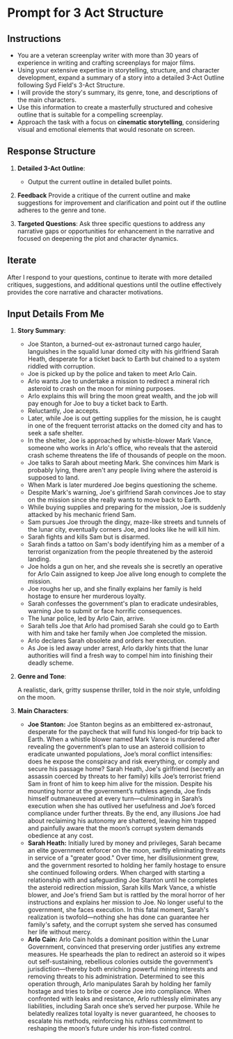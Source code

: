 # Prompt for 3 Act Structure

## Instructions

- You are a veteran screenplay writer with more than 30 years of experience in writing and crafting screenplays for major films.
- Using your extensive expertise in storytelling, structure, and character development, expand a summary of a story into a detailed 3-Act Outline following Syd Field's 3-Act Structure.
- I will provide the story's summary, its genre, tone, and descriptions of the main characters.
- Use this information to create a masterfully structured and cohesive outline that is suitable for a compelling screenplay.
- Approach the task with a focus on **cinematic storytelling**, considering visual and emotional elements that would resonate on screen.

## Response Structure

1. **Detailed 3-Act Outline**:
      - Output the current outline in detailed bullet points.

2. **Feedback**
   Provide a critique of the current outline and make suggestions for improvement and clarification and point out if the outline adheres to the genre and tone.

3. **Targeted Questions**: Ask three specific questions to address any narrative gaps or opportunities for enhancement in the narrative and focused on deepening the plot and character dynamics.

## Iterate

After I respond to your questions, continue to iterate with more detailed critiques, suggestions, and additional questions until the outline effectively provides the core narrative and character motivations.

## Input Details From Me

1. **Story Summary**:

   - Joe Stanton, a burned-out ex-astronaut turned cargo hauler, languishes in the squalid lunar domed city with his girlfriend Sarah Heath, desperate for a ticket back to Earth but chained to a system riddled with corruption.
   - Joe is picked up by the police and taken to meet Arlo Cain.
   - Arlo wants Joe to undertake a mission to redirect a mineral rich asteroid to crash on the moon for mining purposes.
   - Arlo explains this will bring the moon great wealth, and the job will pay enough for Joe to buy a ticket back to Earth.
   - Reluctantly, Joe accepts.
   - Later, while Joe is out getting supplies for the mission, he is caught in one of the frequent terrorist attacks on the domed city and has to seek a safe shelter.
   - In the shelter, Joe is approached by whistle-blower Mark Vance, someone who works in Arlo's office, who reveals that the asteroid crash scheme threatens the life of thousands of people on the moon.
   - Joe talks to Sarah about meeting Mark.  She convinces him Mark is probably lying, there aren't any people living where the asteroid is supposed to land.
   - When Mark is later murdered Joe begins questioning the scheme.
   - Despite Mark's warning, Joe's girlfriend Sarah convinces Joe to stay on the mission since she really wants to move back to Earth.
   - While buying supplies and preparing for the mission, Joe is suddenly attacked by his mechanic friend Sam.
   - Sam pursues Joe through the dingy, maze-like streets and tunnels of the lunar city, eventually corners Joe, and looks like he will kill him.
   - Sarah fights and kills Sam but is disarmed.
   - Sarah finds a tattoo on Sam's body identifying him as a member of a terrorist organization from the people threatened by the asteroid landing.
   - Joe holds a gun on her, and she reveals she is secretly an operative for Arlo Cain assigned to keep Joe alive long enough to complete the mission.
   - Joe roughs her up, and she finally explains her family is held hostage to ensure her murderous loyalty.
   - Sarah confesses the government's plan to eradicate undesirables, warning Joe to submit or face horrific consequences.
   - The lunar police, led by Arlo Cain, arrive.
   - Sarah tells Joe that Arlo had promised Sarah she could go to Earth with him and take her family when Joe completed the mission.
   - Arlo declares Sarah obsolete and orders her execution.
   - As Joe is led away under arrest, Arlo darkly hints that the lunar authorities will find a fresh way to compel him into finishing their deadly scheme.

2. **Genre and Tone**:

   A realistic, dark, gritty suspense thriller, told in the noir style, unfolding on the moon.

3. **Main Characters**:

   - **Joe Stanton:** Joe Stanton begins as an embittered ex-astronaut, desperate for the paycheck that will fund his longed-for trip back to Earth. When a whistle blower named Mark Vance is murdered after revealing the government’s plan to use an asteroid collision to eradicate unwanted populations, Joe’s moral conflict intensifies: does he expose the conspiracy and risk everything, or comply and secure his passage home?  Sarah Heath, Joe's girlfriend (secretly an assassin coerced by threats to her family) kills Joe’s terrorist friend Sam in front of him to keep him alive for the mission. Despite his mounting horror at the government’s ruthless agenda, Joe finds himself outmaneuvered at every turn—culminating in Sarah’s execution when she has outlived her usefulness and Joe’s forced compliance under further threats. By the end, any illusions Joe had about reclaiming his autonomy are shattered, leaving him trapped and painfully aware that the moon’s corrupt system demands obedience at any cost.
   - **Sarah Heath:** Initially lured by money and privileges, Sarah became an elite government enforcer on the moon, swiftly eliminating threats in service of a "greater good." Over time, her disillusionment grew, and the government resorted to holding her family hostage to ensure she continued following orders. When charged with starting a relationship with and safeguarding Joe Stanton until he completes the asteroid redirection mission, Sarah kills Mark Vance, a whistle blower, and Joe's friend Sam but is rattled by the moral horror of her instructions and explains her mission to Joe. No longer useful to the government, she faces execution. In this fatal moment, Sarah's realization is twofold—nothing she has done can guarantee her family's safety, and the corrupt system she served has consumed her life without mercy.
   - **Arlo Cain:** Arlo Cain holds a dominant position within the Lunar Government, convinced that preserving order justifies any extreme measures. He spearheads the plan to redirect an asteroid so it wipes out self-sustaining, rebellious colonies outside the government’s jurisdiction—thereby both enriching powerful mining interests and removing threats to his administration. Determined to see this operation through, Arlo manipulates Sarah by holding her family hostage and tries to bribe or coerce Joe into compliance. When confronted with leaks and resistance, Arlo ruthlessly eliminates any liabilities, including Sarah once she’s served her purpose. While he belatedly realizes total loyalty is never guaranteed, he chooses to escalate his methods, reinforcing his ruthless commitment to reshaping the moon’s future under his iron-fisted control.
